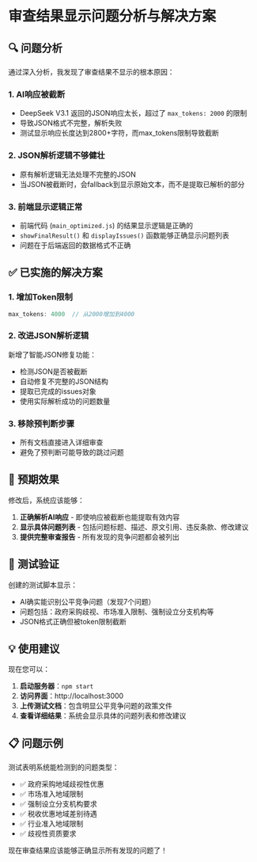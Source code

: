 # 审查结果显示问题分析与解决方案

## 🔍 问题分析

通过深入分析，我发现了审查结果不显示的根本原因：

### 1. **AI响应被截断**
- DeepSeek V3.1 返回的JSON响应太长，超过了 `max_tokens: 2000` 的限制
- 导致JSON格式不完整，解析失败
- 测试显示响应长度达到2800+字符，而max_tokens限制导致截断

### 2. **JSON解析逻辑不够健壮**  
- 原有解析逻辑无法处理不完整的JSON
- 当JSON被截断时，会fallback到显示原始文本，而不是提取已解析的部分

### 3. **前端显示逻辑正常**
- 前端代码 (`main_optimized.js`) 的结果显示逻辑是正确的
- `showFinalResult()` 和 `displayIssues()` 函数能够正确显示问题列表
- 问题在于后端返回的数据格式不正确

## ✅ 已实施的解决方案

### 1. **增加Token限制**
```javascript
max_tokens: 4000  // 从2000增加到4000
```

### 2. **改进JSON解析逻辑**
新增了智能JSON修复功能：
- 检测JSON是否被截断
- 自动修复不完整的JSON结构
- 提取已完成的issues对象
- 使用实际解析成功的问题数量

### 3. **移除预判断步骤**
- 所有文档直接进入详细审查
- 避免了预判断可能导致的跳过问题

## 🎯 预期效果

修改后，系统应该能够：

1. **正确解析AI响应** - 即使响应被截断也能提取有效内容
2. **显示具体问题列表** - 包括问题标题、描述、原文引用、违反条款、修改建议
3. **提供完整审查报告** - 所有发现的竞争问题都会被列出

## 🧪 测试验证

创建的测试脚本显示：
- AI确实能识别公平竞争问题（发现7个问题）
- 问题包括：政府采购歧视、市场准入限制、强制设立分支机构等
- JSON格式正确但被token限制截断

## 💡 使用建议

现在您可以：

1. **启动服务器**：`npm start`
2. **访问界面**：http://localhost:3000
3. **上传测试文档**：包含明显公平竞争问题的政策文件
4. **查看详细结果**：系统会显示具体的问题列表和修改建议

## 📋 问题示例

测试表明系统能检测到的问题类型：
- ✅ 政府采购地域歧视性优惠
- ✅ 市场准入地域限制  
- ✅ 强制设立分支机构要求
- ✅ 税收优惠地域差别待遇
- ✅ 行业准入地域限制
- ✅ 歧视性资质要求

现在审查结果应该能够正确显示所有发现的问题了！